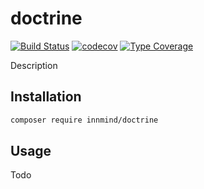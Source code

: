 # doctrine

[![Build Status](https://github.com/innmind/doctrine/workflows/CI/badge.svg)](https://github.com/innmind/doctrine/actions?query=workflow%3ACI)
[![codecov](https://codecov.io/gh/innmind/doctrine/branch/develop/graph/badge.svg)](https://codecov.io/gh/innmind/doctrine)
[![Type Coverage](https://shepherd.dev/github/innmind/doctrine/coverage.svg)](https://shepherd.dev/github/innmind/doctrine)

Description

## Installation

```sh
composer require innmind/doctrine
```

## Usage

Todo
